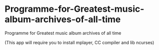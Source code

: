 # Programme-for-Greatest-music-album-archives-of-all-time
Programme for Greatest music album archives of all time

(This app will require you to install mplayer, CC compiler and lib ncurses)
